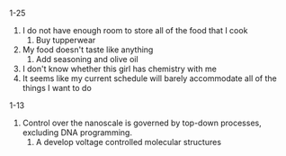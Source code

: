 1-25
1. I do not have enough room to store all of the food that I cook
	1. Buy tupperwear
2. My food doesn't taste like anything
	1. Add seasoning and olive oil
3. I don't know whether this girl has chemistry with me
4. It seems like my current schedule will barely accommodate all of the things I want to do


1-13
1. Control over the nanoscale is governed by top-down processes, excluding DNA programming.
	1. A develop voltage controlled molecular structures